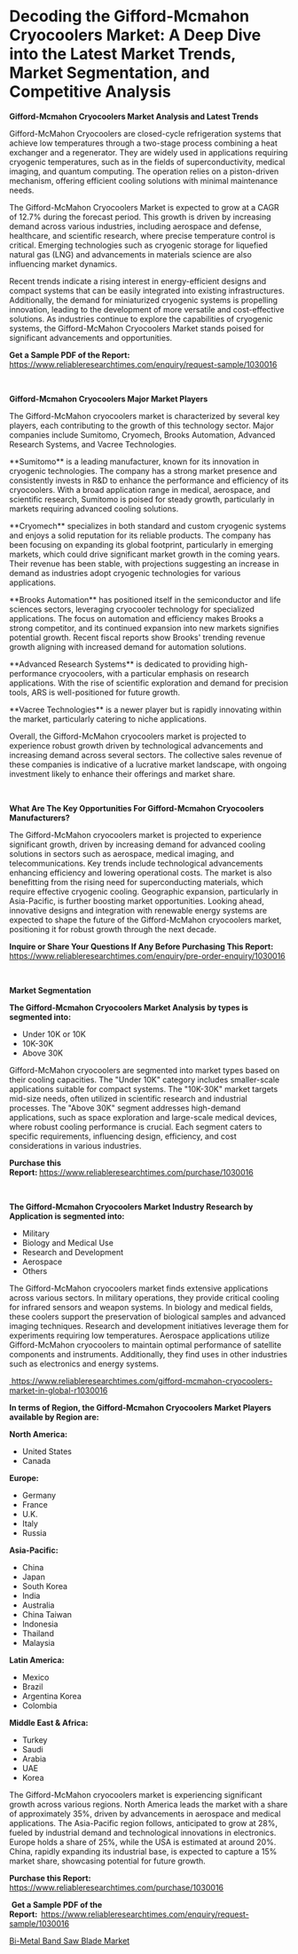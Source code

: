 <p><h1>Decoding the Gifford-Mcmahon Cryocoolers Market: A Deep Dive into the Latest Market Trends, Market Segmentation, and Competitive Analysis</h1></p><p><strong>Gifford-Mcmahon Cryocoolers Market Analysis and Latest Trends</strong></p>
<p><p>Gifford-McMahon Cryocoolers are closed-cycle refrigeration systems that achieve low temperatures through a two-stage process combining a heat exchanger and a regenerator. They are widely used in applications requiring cryogenic temperatures, such as in the fields of superconductivity, medical imaging, and quantum computing. The operation relies on a piston-driven mechanism, offering efficient cooling solutions with minimal maintenance needs.</p><p>The Gifford-McMahon Cryocoolers Market is expected to grow at a CAGR of 12.7% during the forecast period. This growth is driven by increasing demand across various industries, including aerospace and defense, healthcare, and scientific research, where precise temperature control is critical. Emerging technologies such as cryogenic storage for liquefied natural gas (LNG) and advancements in materials science are also influencing market dynamics.</p><p>Recent trends indicate a rising interest in energy-efficient designs and compact systems that can be easily integrated into existing infrastructures. Additionally, the demand for miniaturized cryogenic systems is propelling innovation, leading to the development of more versatile and cost-effective solutions. As industries continue to explore the capabilities of cryogenic systems, the Gifford-McMahon Cryocoolers Market stands poised for significant advancements and opportunities.</p></p>
<p><strong>Get a Sample PDF of the Report:&nbsp;</strong> <a href="https://www.reliableresearchtimes.com/enquiry/request-sample/1030016?utm_campaign=2193&utm_medium=2&utm_source=Github&utm_content=ia&utm_term=21032025&utm_id=gifford-mcmahon-cryocoolers">https://www.reliableresearchtimes.com/enquiry/request-sample/1030016</a></p>
<p>&nbsp;</p>
<p><strong>Gifford-Mcmahon Cryocoolers Major Market Players</strong></p>
<p><p>The Gifford-McMahon cryocoolers market is characterized by several key players, each contributing to the growth of this technology sector. Major companies include Sumitomo, Cryomech, Brooks Automation, Advanced Research Systems, and Vacree Technologies.</p><p>**Sumitomo** is a leading manufacturer, known for its innovation in cryogenic technologies. The company has a strong market presence and consistently invests in R&D to enhance the performance and efficiency of its cryocoolers. With a broad application range in medical, aerospace, and scientific research, Sumitomo is poised for steady growth, particularly in markets requiring advanced cooling solutions.</p><p>**Cryomech** specializes in both standard and custom cryogenic systems and enjoys a solid reputation for its reliable products. The company has been focusing on expanding its global footprint, particularly in emerging markets, which could drive significant market growth in the coming years. Their revenue has been stable, with projections suggesting an increase in demand as industries adopt cryogenic technologies for various applications.</p><p>**Brooks Automation** has positioned itself in the semiconductor and life sciences sectors, leveraging cryocooler technology for specialized applications. The focus on automation and efficiency makes Brooks a strong competitor, and its continued expansion into new markets signifies potential growth. Recent fiscal reports show Brooks' trending revenue growth aligning with increased demand for automation solutions.</p><p>**Advanced Research Systems** is dedicated to providing high-performance cryocoolers, with a particular emphasis on research applications. With the rise of scientific exploration and demand for precision tools, ARS is well-positioned for future growth.</p><p>**Vacree Technologies** is a newer player but is rapidly innovating within the market, particularly catering to niche applications.</p><p>Overall, the Gifford-McMahon cryocoolers market is projected to experience robust growth driven by technological advancements and increasing demand across several sectors. The collective sales revenue of these companies is indicative of a lucrative market landscape, with ongoing investment likely to enhance their offerings and market share.</p></p>
<p>&nbsp;</p>
<p><strong>What Are The Key Opportunities For Gifford-Mcmahon Cryocoolers Manufacturers?</strong></p>
<p><p>The Gifford-McMahon cryocoolers market is projected to experience significant growth, driven by increasing demand for advanced cooling solutions in sectors such as aerospace, medical imaging, and telecommunications. Key trends include technological advancements enhancing efficiency and lowering operational costs. The market is also benefitting from the rising need for superconducting materials, which require effective cryogenic cooling. Geographic expansion, particularly in Asia-Pacific, is further boosting market opportunities. Looking ahead, innovative designs and integration with renewable energy systems are expected to shape the future of the Gifford-McMahon cryocoolers market, positioning it for robust growth through the next decade.</p></p>
<p><strong>Inquire or Share Your Questions If Any Before Purchasing This Report:</strong> <a href="https://www.reliableresearchtimes.com/enquiry/pre-order-enquiry/1030016?utm_campaign=2193&utm_medium=2&utm_source=Github&utm_content=ia&utm_term=21032025&utm_id=gifford-mcmahon-cryocoolers">https://www.reliableresearchtimes.com/enquiry/pre-order-enquiry/1030016</a></p>
<p>&nbsp;</p>
<p><strong>Market Segmentation</strong></p>
<p><strong>The Gifford-Mcmahon Cryocoolers Market Analysis by types is segmented into:</strong></p>
<p><ul><li>Under 10K or 10K</li><li>10K-30K</li><li>Above 30K</li></ul></p>
<p><p>Gifford-McMahon cryocoolers are segmented into market types based on their cooling capacities. The "Under 10K" category includes smaller-scale applications suitable for compact systems. The "10K-30K" market targets mid-size needs, often utilized in scientific research and industrial processes. The "Above 30K" segment addresses high-demand applications, such as space exploration and large-scale medical devices, where robust cooling performance is crucial. Each segment caters to specific requirements, influencing design, efficiency, and cost considerations in various industries.</p></p>
<p><strong>Purchase this Report:&nbsp;</strong><a href="https://www.reliableresearchtimes.com/purchase/1030016?utm_campaign=2193&utm_medium=2&utm_source=Github&utm_content=ia&utm_term=21032025&utm_id=gifford-mcmahon-cryocoolers">https://www.reliableresearchtimes.com/purchase/1030016</a></p>
<p>&nbsp;</p>
<p><strong>The Gifford-Mcmahon Cryocoolers Market Industry Research by Application is segmented into:</strong></p>
<p><ul><li>Military</li><li>Biology and Medical Use</li><li>Research and Development</li><li>Aerospace</li><li>Others</li></ul></p>
<p><p>The Gifford-McMahon cryocoolers market finds extensive applications across various sectors. In military operations, they provide critical cooling for infrared sensors and weapon systems. In biology and medical fields, these coolers support the preservation of biological samples and advanced imaging techniques. Research and development initiatives leverage them for experiments requiring low temperatures. Aerospace applications utilize Gifford-McMahon cryocoolers to maintain optimal performance of satellite components and instruments. Additionally, they find uses in other industries such as electronics and energy systems.</p></p>
<p><a href="https://www.reliableresearchtimes.com/gifford-mcmahon-cryocoolers-market-in-global-r1030016?utm_campaign=2193&utm_medium=2&utm_source=Github&utm_content=ia&utm_term=21032025&utm_id=gifford-mcmahon-cryocoolers">&nbsp;https://www.reliableresearchtimes.com/gifford-mcmahon-cryocoolers-market-in-global-r1030016</a></p>
<p><strong>In terms of Region, the Gifford-Mcmahon Cryocoolers Market Players available by Region are:</strong></p>
<p>
    <p> <strong> North America: </strong>
        <ul>
            <li>United States</li>
            <li>Canada</li>
        </ul>
        </p> 
    <p> <strong> Europe: </strong>
        <ul>
            <li>Germany</li>
            <li>France</li>
            <li>U.K.</li>
            <li>Italy</li>
            <li>Russia</li>
        </ul>
        </p> 
    <p> <strong> Asia-Pacific: </strong>
        <ul>
            <li>China</li>
            <li>Japan</li>
            <li>South Korea</li>
            <li>India</li>
            <li>Australia</li>
            <li>China Taiwan</li>
            <li>Indonesia</li>
            <li>Thailand</li>
            <li>Malaysia</li>
        </ul>
        </p> 
    <p> <strong> Latin America: </strong>
        <ul>
            <li>Mexico</li>
            <li>Brazil</li>
            <li>Argentina Korea</li>
            <li>Colombia</li>
        </ul>
        </p> 
    <p> <strong> Middle East & Africa: </strong>
        <ul>
            <li>Turkey</li>
            <li>Saudi</li>
            <li>Arabia</li>
            <li>UAE</li>
            <li>Korea</li>
        </ul>
    </p>
    </p>
<p><p>The Gifford-McMahon cryocoolers market is experiencing significant growth across various regions. North America leads the market with a share of approximately 35%, driven by advancements in aerospace and medical applications. The Asia-Pacific region follows, anticipated to grow at 28%, fueled by industrial demand and technological innovations in electronics. Europe holds a share of 25%, while the USA is estimated at around 20%. China, rapidly expanding its industrial base, is expected to capture a 15% market share, showcasing potential for future growth.</p></p>
<p><strong>Purchase this Report: </strong><a href="https://www.reliableresearchtimes.com/purchase/1030016?utm_campaign=2193&utm_medium=2&utm_source=Github&utm_content=ia&utm_term=21032025&utm_id=gifford-mcmahon-cryocoolers">https://www.reliableresearchtimes.com/purchase/1030016</a></p>
<p>&nbsp;<strong>Get a Sample PDF of the Report:&nbsp;&nbsp;</strong><a href="https://www.reliableresearchtimes.com/enquiry/request-sample/1030016?utm_campaign=2193&utm_medium=2&utm_source=Github&utm_content=ia&utm_term=21032025&utm_id=gifford-mcmahon-cryocoolers">https://www.reliableresearchtimes.com/enquiry/request-sample/1030016</a></p>
<p><strong></strong></p>
<p><p><a href="https://github.com/kaniselway4c/Market-Research-Report-List-1/blob/main/bi-metal-band-saw-blade-market.md?utm_campaign=2193&utm_medium=2&utm_source=Github&utm_content=ia&utm_term=21032025&utm_id=gifford-mcmahon-cryocoolers">Bi-Metal Band Saw Blade Market</a></p></p>